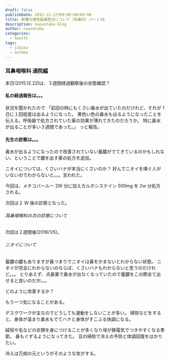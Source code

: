 ```yaml
---
draft: false
publishDate: 2015-12-22T09:00:00+09:00
title: 新種の慢性副鼻腔炎について（耳鼻科）パート18
description: nuovotaka blog
author: nuovotaka
categories:
  - health
tags:
  - jibika
  - asthma
---
```


### 耳鼻咽喉科 通院編

本日(2015.12.22)は、３週間経過観察後の状態確認？

#### 私の経過報告は。。。

状況を聞かれたので
「前回の時にもくさい鼻水が出ていたのだけれど、それが 1 日に１回程度は出るようになった。
黄色い色の鼻水も出るようになったことを伝える。呼吸器で処方されていた薬の効果が薄れてきたのだろうか。
特に鼻水が出ることが多い３週間であった。」
っと報告。

#### 先生の診察は。。。

鼻水が出るようになったので改善されていない蓄膿がでてきているのかもしれない、ということで膿を出す薬の処方を追加。

ニオイについては、くさいハナが本当にくさいのか？
好んでニオイを嗅ぐ人がいないのでわからないと。。。言われた。

今回は、メチコバールー 2W 分に加えカルボシステイン 500mg を 2w 分処方される。

次回は２ W 後の診察となった。

###### 耳鼻咽喉科の次の診察について

次回は２週間後(2016/1/5)。

###### ニオイについて

蓄膿の膿もありますが鼻つまりでニオイは鼻をかまないとわからない状態。
ニオイが完全にわからないのならば、くさいハナもわからないと思うのだけれど。。。
とりあえず、点鼻薬で鼻水が出なくなっていたので蓄膿をこの際全て出せると良いのだが。。。

どのように改善するか？

もう一つ気になることがある。

デスクワークが主なのでどうしても運動をしないことが多い。
掃除などをすると、身体が温まり鼻水もでてハナと身体がすこぶる快調になる。

絨毯や毛などの衣類を身につけることが多くなり埃が静電気でつきやすくなる季節。
鼻もぐずるようになってきた。
豆の掃除で冷えの予防と体調回復をはかりたい。

冷えは万病の元というがそのような気がする。
